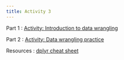 ```yaml
---
title: Activity 3 
---
```


Part 1
  : [Activity: Introduction to data wrangling](https://datafest-prep.github.io/class_activities/data_wrangling.html) 
  
Part 2
  : [Activity: Data wrangling practice](https://datafest-prep.github.io/class_activities/ca_2.html)
  
Resources
  : [dplyr cheat sheet](https://raw.githubusercontent.com/rstudio/cheatsheets/master/data-transformation.pdf)
